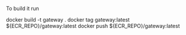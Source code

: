To build it run 

docker build -t gateway . 
docker tag gateway:latest ${ECR_REPO}/gateway:latest 
docker push ${ECR_REPO}/gateway:latest 